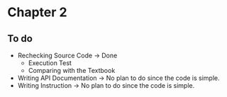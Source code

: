 # Chapter 2

## To do

* Rechecking Source Code -> Done
  * Execution Test
  * Comparing with the Textbook
* Writing API Documentation -> No plan to do since the code is simple.
* Writing Instruction -> No plan to do since the code is simple.
